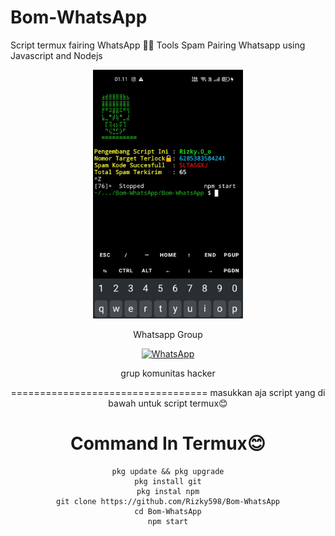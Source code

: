 # Bom-WhatsApp
Script termux fairing WhatsApp 🎯💯
Tools Spam Pairing Whatsapp using Javascript and Nodejs
<div align="center">
  <p>
    <img src="123.jpg" width="240">
    </p>
  
Whatsapp Group

[![WhatsApp](https://img.shields.io/badge/WhatsApp-25D366?style=for-the-badge&logo=whatsapp&logoColor=white)](https://chat.whatsapp.com/CZcMAG9LrF9KEPyKfGsmQO)

grup komunitas hacker

==================================
masukkan aja script yang di bawah untuk script termux😊

# Command In Termux😊
```
pkg update && pkg upgrade
pkg install git
pkg instal npm
git clone https://github.com/Rizky598/Bom-WhatsApp
cd Bom-WhatsApp
npm start

```